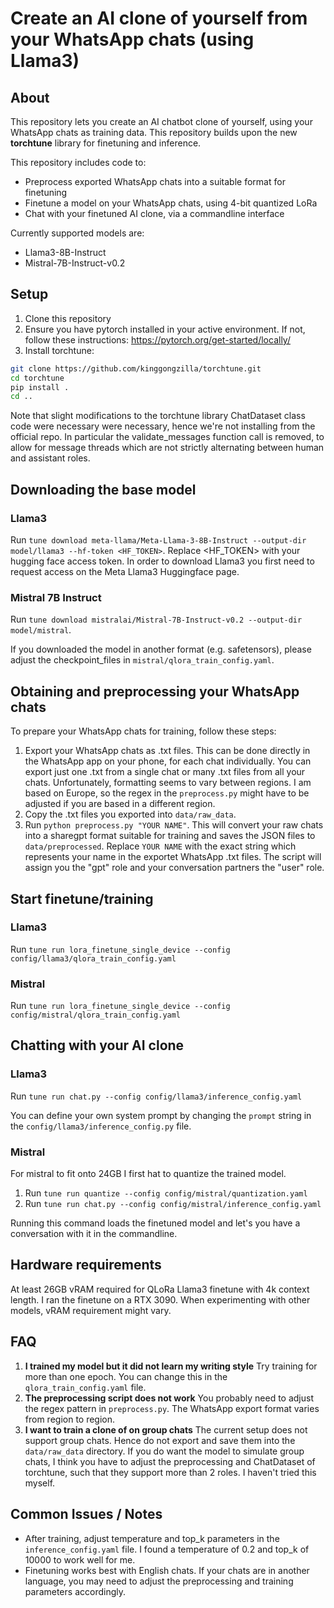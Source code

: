 # Create an AI clone of yourself from your WhatsApp chats (using Llama3)

## About
This repository lets you create an AI chatbot clone of yourself, using your WhatsApp chats as training data. This repository builds upon the new **torchtune** library for finetuning and inference. 

This repository includes code to:
* Preprocess exported WhatsApp chats into a suitable format for finetuning
* Finetune a model on your WhatsApp chats, using 4-bit quantized LoRa
* Chat with your finetuned AI clone, via a commandline interface

Currently supported models are:
* Llama3-8B-Instruct
* Mistral-7B-Instruct-v0.2

## Setup
1. Clone this repository
2. Ensure you have pytorch installed in your active environment. If not, follow these instructions: https://pytorch.org/get-started/locally/ 
3. Install torchtune:

```bash
git clone https://github.com/kinggongzilla/torchtune.git
cd torchtune
pip install .
cd ..
```

Note that slight modifications to the torchtune library ChatDataset class code were necessary were necessary, hence we're not installing from the official repo. In particular the validate_messages function call is removed, to allow for message threads which are not strictly alternating between human and assistant roles.

## Downloading the base model
### Llama3
Run ```tune download meta-llama/Meta-Llama-3-8B-Instruct --output-dir model/llama3 --hf-token <HF_TOKEN>```. Replace <HF_TOKEN> with your hugging face access token. In order to download Llama3 you first need to request access on the Meta Llama3 Huggingface page.

### Mistral 7B Instruct
Run ```tune download mistralai/Mistral-7B-Instruct-v0.2 --output-dir model/mistral```. 

If you downloaded the model in another format (e.g. safetensors), please adjust the checkpoint_files in ```mistral/qlora_train_config.yaml```.

## Obtaining and preprocessing your WhatsApp chats
To prepare your WhatsApp chats for training, follow these steps:

1. Export your WhatsApp chats as .txt files. This can be done directly in the WhatsApp app on your phone, for each chat individually. You can export just one .txt from a single chat or many .txt files from all your chats.
Unfortunately, formatting seems to vary between regions. I am based on Europe, so the regex in the ```preprocess.py``` might have to be adjusted if you are based in a different region.
2. Copy the .txt files you exported into ```data/raw_data```. 
3. Run ```python preprocess.py "YOUR NAME"```. This will convert your raw chats into a sharegpt format suitable for training and saves the JSON files to ```data/preprocessed```. Replace ```YOUR NAME``` with the exact string which represents your name in the exportet WhatsApp .txt files. The script will assign you the "gpt" role and your conversation partners the "user" role.


## Start finetune/training

### Llama3
Run ```tune run lora_finetune_single_device --config config/llama3/qlora_train_config.yaml```

### Mistral
Run ```tune run lora_finetune_single_device --config config/mistral/qlora_train_config.yaml```


## Chatting with your AI clone
### Llama3
Run ```tune run chat.py --config config/llama3/inference_config.yaml```

You can define your own system prompt by changing the ```prompt``` string in the ```config/llama3/inference_config.py``` file.

### Mistral
For mistral to fit onto 24GB I first hat to quantize the trained model. 

1. Run ```tune run quantize --config config/mistral/quantization.yaml```
2. Run ```tune run chat.py --config config/mistral/inference_config.yaml```

Running this command loads the finetuned model and let's you have a conversation with it in the commandline.

## Hardware requirements
At least 26GB vRAM required for QLoRa Llama3 finetune with 4k context length. I ran the finetune on a RTX 3090.
When experimenting with other models, vRAM requirement might vary.


## FAQ
1. **I trained my model but it did not learn my writing style**
Try training for more than one epoch. You can change this in the ```qlora_train_config.yaml``` file.
2. **The preprocessing script does not work**
You probably need to adjust the regex pattern in ```preprocess.py```. The WhatsApp export format varies from region to region.
3. **I want to train a clone of on group chats**
The current setup does not support group chats. Hence do not export and save them into the ```data/raw_data``` directory. If you do want the model to simulate group chats, I think you have to adjust the preprocessing and ChatDataset of torchtune, such that they support more than 2 roles. I haven't tried this myself.

## Common Issues / Notes
* After training, adjust temperature and top_k parameters in the ```inference_config.yaml``` file. I found a temperature of 0.2 and top_k of 10000 to work well for me. 
* Finetuning works best with English chats. If your chats are in another language, you may need to adjust the preprocessing and training parameters accordingly.